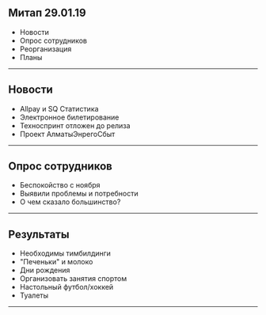 ## Митап 29.01.19

- Новости
- Опрос сотрудников
- Реорганизация
- Планы

---

## Новости

- Allpay и SQ Статистика
- Электронное билетирование
- Техноспринт отложен до релиза
- Проект АлматыЭнрегоСбыт

---

## Опрос сотрудников

- Беспокойство с ноября
- Выявили проблемы и потребности
- О чем сказало большинство?

---

## Результаты

- Необходимы тимбилдинги
- "Печеньки" и молоко
- Дни рождения
- Организовать занятия спортом
- Настольный футбол/хоккей
- Туалеты

---

